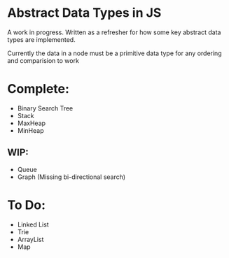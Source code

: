 # Abstract Data Types in JS

A work in progress. Written as a refresher for how some key abstract data types are implemented.

Currently the data in a node must be a primitive data type for any ordering and comparision to work
# Complete:
* Binary Search Tree
* Stack
* MaxHeap 
* MinHeap 

## WIP:
* Queue
* Graph (Missing bi-directional search)

# To Do:
* Linked List
* Trie
* ArrayList
* Map